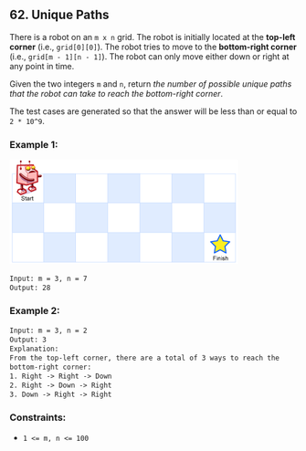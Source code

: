## 62. Unique Paths

There is a robot on an ```m x n``` grid. The robot is initially located at the **top-left corner** (i.e., ```grid[0][0]```). The robot tries to move to the **bottom-right corner** (i.e., ```grid[m - 1][n - 1]```). The robot can only move either down or right at any point in time.

Given the two integers ```m``` and ```n```, return *the number of possible unique paths that the robot can take to reach the bottom-right corner*.

The test cases are generated so that the answer will be less than or equal to ```2 * 10^9```.

### Example 1:

![Example 1](images/example1.png)

```
Input: m = 3, n = 7
Output: 28
```
### Example 2:
```
Input: m = 3, n = 2
Output: 3
Explanation:
From the top-left corner, there are a total of 3 ways to reach the bottom-right corner:
1. Right -> Right -> Down
2. Right -> Down -> Right
3. Down -> Right -> Right
```

### Constraints:

* ```1 <= m, n <= 100```